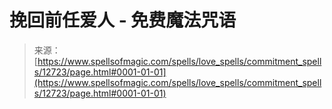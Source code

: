 <!--yml

category: 未分类

date: 2024-06-12 18:50:36

-->

# 挽回前任爱人 - 免费魔法咒语

> 来源：[https://www.spellsofmagic.com/spells/love_spells/commitment_spells/12723/page.html#0001-01-01](https://www.spellsofmagic.com/spells/love_spells/commitment_spells/12723/page.html#0001-01-01)
